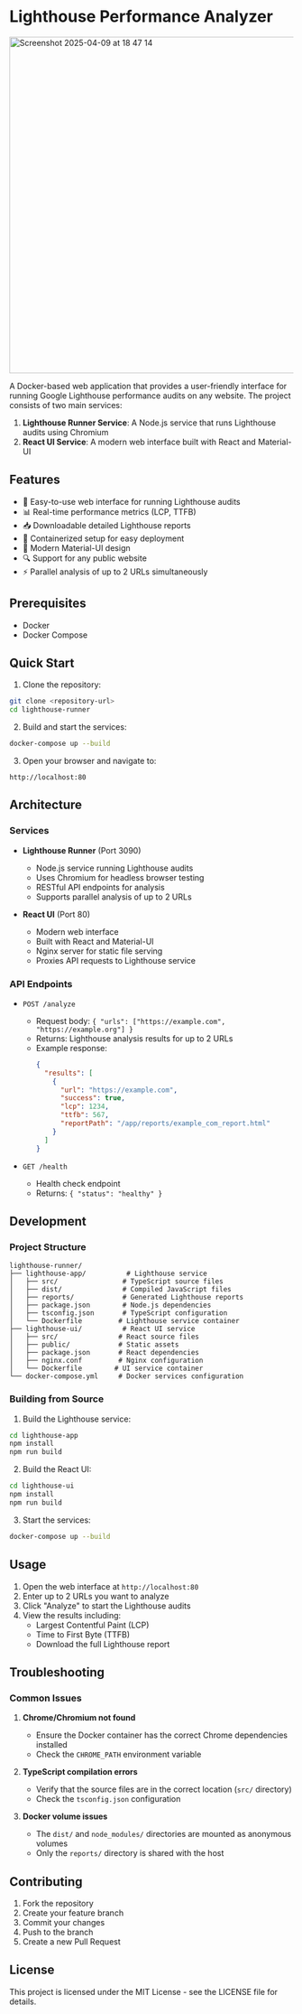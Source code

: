 # Lighthouse Performance Analyzer


<img width="596" alt="Screenshot 2025-04-09 at 18 47 14" src="https://github.com/user-attachments/assets/ac5a58a9-6f23-473a-aee5-6ccb4f9eb4f1" />



A Docker-based web application that provides a user-friendly interface for running Google Lighthouse performance audits on any website. The project consists of two main services:

1. **Lighthouse Runner Service**: A Node.js service that runs Lighthouse audits using Chromium
2. **React UI Service**: A modern web interface built with React and Material-UI

## Features

- 🚀 Easy-to-use web interface for running Lighthouse audits
- 📊 Real-time performance metrics (LCP, TTFB)
- 📥 Downloadable detailed Lighthouse reports
- 🔄 Containerized setup for easy deployment
- 🎨 Modern Material-UI design
- 🔍 Support for any public website
- ⚡ Parallel analysis of up to 2 URLs simultaneously

## Prerequisites

- Docker
- Docker Compose

## Quick Start

1. Clone the repository:
```bash
git clone <repository-url>
cd lighthouse-runner
```

2. Build and start the services:
```bash
docker-compose up --build
```

3. Open your browser and navigate to:
```
http://localhost:80
```

## Architecture

### Services

- **Lighthouse Runner** (Port 3090)
  - Node.js service running Lighthouse audits
  - Uses Chromium for headless browser testing
  - RESTful API endpoints for analysis
  - Supports parallel analysis of up to 2 URLs

- **React UI** (Port 80)
  - Modern web interface
  - Built with React and Material-UI
  - Nginx server for static file serving
  - Proxies API requests to Lighthouse service

### API Endpoints

- `POST /analyze`
  - Request body: `{ "urls": ["https://example.com", "https://example.org"] }`
  - Returns: Lighthouse analysis results for up to 2 URLs
  - Example response:
    ```json
    {
      "results": [
        {
          "url": "https://example.com",
          "success": true,
          "lcp": 1234,
          "ttfb": 567,
          "reportPath": "/app/reports/example_com_report.html"
        }
      ]
    }
    ```

- `GET /health`
  - Health check endpoint
  - Returns: `{ "status": "healthy" }`

## Development

### Project Structure

```
lighthouse-runner/
├── lighthouse-app/          # Lighthouse service
│   ├── src/                # TypeScript source files
│   ├── dist/               # Compiled JavaScript files
│   ├── reports/            # Generated Lighthouse reports
│   ├── package.json        # Node.js dependencies
│   ├── tsconfig.json       # TypeScript configuration
│   └── Dockerfile         # Lighthouse service container
├── lighthouse-ui/          # React UI service
│   ├── src/               # React source files
│   ├── public/            # Static assets
│   ├── package.json       # React dependencies
│   ├── nginx.conf         # Nginx configuration
│   └── Dockerfile        # UI service container
└── docker-compose.yml     # Docker services configuration
```

### Building from Source

1. Build the Lighthouse service:
```bash
cd lighthouse-app
npm install
npm run build
```

2. Build the React UI:
```bash
cd lighthouse-ui
npm install
npm run build
```

3. Start the services:
```bash
docker-compose up --build
```

## Usage

1. Open the web interface at `http://localhost:80`
2. Enter up to 2 URLs you want to analyze
3. Click "Analyze" to start the Lighthouse audits
4. View the results including:
   - Largest Contentful Paint (LCP)
   - Time to First Byte (TTFB)
   - Download the full Lighthouse report

## Troubleshooting

### Common Issues

1. **Chrome/Chromium not found**
   - Ensure the Docker container has the correct Chrome dependencies installed
   - Check the `CHROME_PATH` environment variable

2. **TypeScript compilation errors**
   - Verify that the source files are in the correct location (`src/` directory)
   - Check the `tsconfig.json` configuration

3. **Docker volume issues**
   - The `dist/` and `node_modules/` directories are mounted as anonymous volumes
   - Only the `reports/` directory is shared with the host

## Contributing

1. Fork the repository
2. Create your feature branch
3. Commit your changes
4. Push to the branch
5. Create a new Pull Request

## License

This project is licensed under the MIT License - see the LICENSE file for details.
